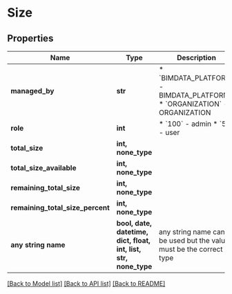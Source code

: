 # Size


## Properties
Name | Type | Description | Notes
------------ | ------------- | ------------- | -------------
**managed_by** | **str** | * &#x60;BIMDATA_PLATFORM&#x60; - BIMDATA_PLATFORM * &#x60;ORGANIZATION&#x60; - ORGANIZATION | 
**role** | **int** | * &#x60;100&#x60; - admin * &#x60;50&#x60; - user | 
**total_size** | **int, none_type** |  | [readonly] 
**total_size_available** | **int, none_type** |  | [readonly] 
**remaining_total_size** | **int, none_type** |  | [readonly] 
**remaining_total_size_percent** | **int, none_type** |  | [readonly] 
**any string name** | **bool, date, datetime, dict, float, int, list, str, none_type** | any string name can be used but the value must be the correct type | [optional]

[[Back to Model list]](../README.md#documentation-for-models) [[Back to API list]](../README.md#documentation-for-api-endpoints) [[Back to README]](../README.md)



